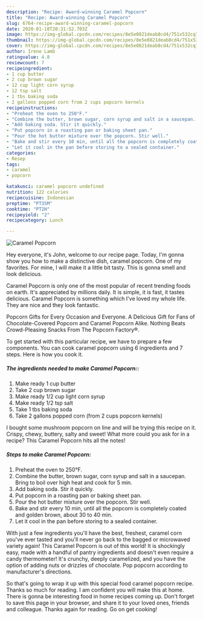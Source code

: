 ```yaml
---
description: "Recipe: Award-winning Caramel Popcorn"
title: "Recipe: Award-winning Caramel Popcorn"
slug: 6764-recipe-award-winning-caramel-popcorn
date: 2020-01-18T20:31:52.703Z
image: https://img-global.cpcdn.com/recipes/8e5e0821deab8cd4/751x532cq70/caramel-popcorn-recipe-main-photo.jpg
thumbnail: https://img-global.cpcdn.com/recipes/8e5e0821deab8cd4/751x532cq70/caramel-popcorn-recipe-main-photo.jpg
cover: https://img-global.cpcdn.com/recipes/8e5e0821deab8cd4/751x532cq70/caramel-popcorn-recipe-main-photo.jpg
author: Irene Lamb
ratingvalue: 4.8
reviewcount: 7
recipeingredient:
- 1 cup butter
- 2 cup brown sugar
- 12 cup light corn syrup
- 12 tsp salt
- 1 tbs baking soda
- 2 gallons popped corn from 2 cups popcorn kernels
recipeinstructions:
- "Preheat the oven to 250°F."
- "Combine the butter, brown sugar, corn syrup and salt in a saucepan. Bring to boil over high heat and cook for 5 min."
- "Add baking soda. Stir it quickly."
- "Put popcorn in a roasting pan or baking sheet pan."
- "Pour the hot butter mixture over the popcorn. Stir well."
- "Bake and stir every 10 min, until all the popcorn is completely coated and golden brown, about 30 to 40 min."
- "Let it cool in the pan before storing to a sealed container."
categories:
- Resep
tags:
- caramel
- popcorn

katakunci: caramel popcorn undefined
nutrition: 122 calories
recipecuisine: Indonesian
preptime: "PT35M"
cooktime: "PT2H"
recipeyield: "2"
recipecategory: Lunch

---
```



![Caramel Popcorn](https://img-global.cpcdn.com/recipes/8e5e0821deab8cd4/751x532cq70/caramel-popcorn-recipe-main-photo.jpg)

Hey everyone, it's John, welcome to our recipe page. Today, I'm gonna show you how to make a distinctive dish, caramel popcorn. One of my favorites. For mine, I will make it a little bit tasty. This is gonna smell and look delicious.

Caramel Popcorn is only one of the most popular of recent trending foods on earth. It's appreciated by millions daily. It is simple, it is fast, it tastes delicious. Caramel Popcorn is something which I've loved my whole life. They are nice and they look fantastic.

Popcorn Gifts for Every Occasion and Everyone. A Delicious Gift for Fans of Chocolate-Covered Popcorn and Caramel Popcorn Alike. Nothing Beats Crowd-Pleasing Snacks From The Popcorn Factory®.


To get started with this particular recipe, we have to prepare a few components. You can cook caramel popcorn using 6 ingredients and 7 steps. Here is how you cook it.

##### The ingredients needed to make Caramel Popcorn::

1. Make ready 1 cup butter
1. Take 2 cup brown sugar
1. Make ready 1/2 cup light corn syrup
1. Make ready 1/2 tsp salt
1. Take 1 tbs baking soda
1. Take 2 gallons popped corn (from 2 cups popcorn kernels)


I bought some mushroom popcorn on line and will be trying this recipe on it. Crispy, chewy, buttery, salty and sweet! What more could you ask for in a recipe? This Caramel Popcorn hits all the notes! 

##### Steps to make Caramel Popcorn:

1. Preheat the oven to 250°F.
1. Combine the butter, brown sugar, corn syrup and salt in a saucepan. Bring to boil over high heat and cook for 5 min.
1. Add baking soda. Stir it quickly.
1. Put popcorn in a roasting pan or baking sheet pan.
1. Pour the hot butter mixture over the popcorn. Stir well.
1. Bake and stir every 10 min, until all the popcorn is completely coated and golden brown, about 30 to 40 min.
1. Let it cool in the pan before storing to a sealed container.


With just a few ingredients you&#39;ll have the best, freshest, caramel corn you&#39;ve ever tasted and you&#39;ll never go back to the bagged or microwaved variety again! This Caramel Popcorn is out of this world! It is shockingly easy, made with a handful of pantry ingredients and doesn&#39;t even require a candy thermometer! It&#39;s crunchy, deeply caramelized, and you have the option of adding nuts or drizzles of chocolate. Pop popcorn according to manufacturer&#39;s directions. 

So that's going to wrap it up with this special food caramel popcorn recipe. Thanks so much for reading. I am confident you will make this at home. There is gonna be interesting food in home recipes coming up. Don't forget to save this page in your browser, and share it to your loved ones, friends and colleague. Thanks again for reading. Go on get cooking!
